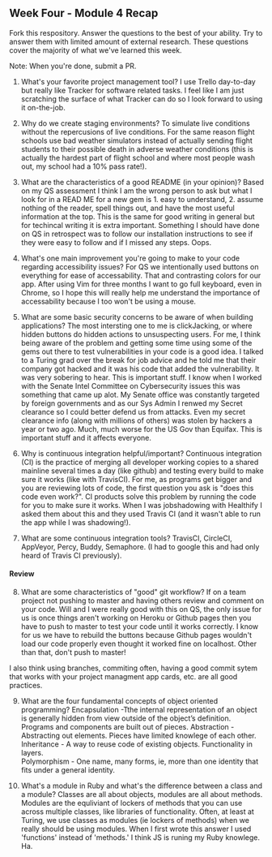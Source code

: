 ## Week Four - Module 4 Recap

Fork this respository. Answer the questions to the best of your ability. Try to answer them with limited amount of external research. These questions cover the majority of what we've learned this week. 

Note: When you're done, submit a PR. 

1. What's your favorite project management tool?
I use Trello day-to-day but really like Tracker for software related tasks.  I feel like I am just scratching the surface of what Tracker can do so I look forward to using it on-the-job.

2. Why do we create staging environments?
To simulate live conditions without the repercusions of live conditions.  For the same reason flight schools use bad weather simulators instead of actually sending flight students to their possible death in adverse weather conditions (this is actually the hardest part of flight school and where most people wash out, my school had a 10% pass rate!).

3. What are the characteristics of a good README (in your opinion)?
Based on my QS assessment I think I am the wrong person to ask but what I look for in a READ ME for a new gem is 1. easy to understand, 2. assume nothing of the reader, spell things out, and have the most useful information at the top.  This is the same for good writing in general but for techincal writing it is extra important.  Something I should have done on QS in retrospect was to follow our installation instructions to see if they were easy to follow and if I missed any steps.  Oops.

4. What's one main improvement you're going to make to your code regarding accessibility issues?
For QS we intentionally used buttons on everything for ease of accessability.  That and contrasting colors for our app.  After using Vim for three months I want to go full keyboard, even in Chrome, so I hope this will really help me understand the importance of accessability because I too won't be using a mouse.  

5. What are some basic security concerns to be aware of when building applications?
The most intersting one to me is clickJacking, or where hidden buttons do hidden actions to unsuspecting users.  For me, I think being aware of the problem and getting some time using some of the gems out there to test vulnerabilities in your code is a good idea.  I talked to a Turing grad over the break for job advice and he told me that their company got hacked and it was his code that added the vulnerability.  It was very sobering to hear.  This is important stuff.  I know when I worked with the Senate Intel Committee on Cybersecurity issues this was something that came up alot.  My Senate office was constantly targeted by foreign governments and as our Sys Admin I renwed my Secret clearance so I could better defend us from attacks.  Even my secret clearance info (along with millions of others) was stolen by hackers a year or two ago.  Much, much worse for the US Gov than Equifax.  This is important stuff and it affects everyone.  

6. Why is continuous integration helpful/important?
Continuous integration (CI) is the practice of merging all developer working copies to a shared mainline several times a day (like github) and testing every build to make sure it works (like with TravisCI).  For me, as programs get bigger and you are reviewing lots of code, the first question you ask is "does this code even work?".  CI products solve this problem by running the code for you to make sure it works.  When I was jobshadowing with Healthify I asked them about this and they used Travis CI (and it wasn't able to run the app while I was shadowing!).  

7. What are some continuous integration tools?
TravisCI, CircleCI, AppVeyor, Percy, Buddy, Semaphore.  (I had to google this and had only heard of Travis CI previously).

#### Review  

8. What are some characteristics of "good" git workflow?
If on a team project not pushing to master and having others review and comment on your code.  Will and I were really good with this on QS, the only issue for us is once things aren't working on Heroku or Github pages then you have to push to master to test your code until it works correctly.  I know for us we have to rebuild the buttons because Github pages wouldn't load our code properly even thought it worked fine on localhost.  Other than that, don't push to master!

I also think using branches, commiting often, having a good commit sytem that works with your project managment app cards,  etc. are all good practices.  

9. What are the four fundamental concepts of object oriented programming?
 Encapsulation -Tthe internal representation of an object is generally hidden from view outside of the object’s definition.  Programs and components are built out of pieces.
 Abstraction - Abstracting out elements.  Pieces have limited knowlege of each other.  
 Inheritance - A way to reuse code of existing objects.  Functionality in layers.   
 Polymorphism - One name, many forms, ie, more than one identity that fits under a general identity.  

10. What's a module in Ruby and what's the difference between a class and a module?
Classes are all about objects, modules are all about methods.  Modules are the equliviant of lockers of methods that you can use across multiple classes, like libraries of functionality.  Often, at least at Turing, we use classes as modules (ie lockers of methods) when we really should be using modules.  When I first wrote this answer I used 'functions' instead of 'methods.'  I think JS is runing my Ruby knowlege.  Ha.  
